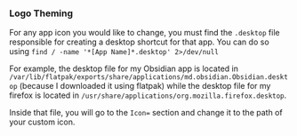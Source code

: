 ### Logo Theming

For any app icon you would like to change, you must find the `.desktop` file responsible for creating a desktop shortcut for that app.
You can do so using `find / -name '*[App Name]*.desktop' 2>/dev/null` 

For example, the desktop file for my Obsidian app is located in `/var/lib/flatpak/exports/share/applications/md.obsidian.Obsidian.desktop` (because I downloaded it using flatpak) while the desktop file for my firefox is located in `/usr/share/applications/org.mozilla.firefox.desktop`.


Inside that file, you will go to the `Icon=` section and change it to the path of your custom icon.
